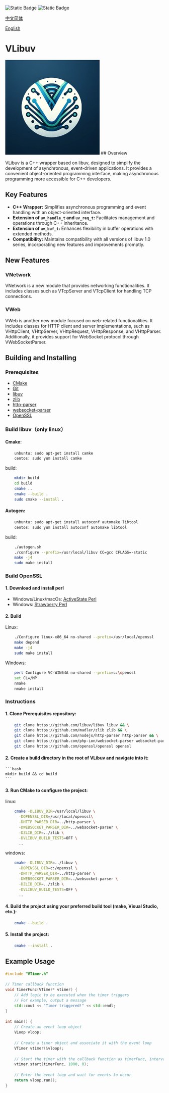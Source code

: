 <img alt="Static Badge" src="https://img.shields.io/badge/VLibuv-master?style=flat&label=MIT-License&labelColor=rgb(23%2C33%2C73)&color=rgb(33%2C193%2C33)">  <img alt="Static Badge" src="https://img.shields.io/badge/Release-Latest?logo=gitlab&label=Latest&color=rgb(235%2C55%2C55)">



<a href="https://github.com/Antruly/VLibuv/blob/master/README_zn-CN.md" class="github-button" data-color-scheme="no-preference: dark; light: dark; dark: dark;" data-icon="octicon-star" data-size="large" data-show-count="true" aria-label="Star ntkme/github-buttons on GitHub">中文简体</a>
 
<a href="https://github.com/Antruly/VLibuv/blob/master/README.md" class="github-button" data-color-scheme="no-preference: dark; light: dark; dark: dark;" data-icon="octicon-star" data-size="large" data-show-count="true" aria-label="Star ntkme/github-buttons on GitHub">English</a>

# VLibuv
<img alt="Static Badge" src="https://github.com/Antruly/VLibuv/blob/master/VLibuv.webp" width="300" height="300">
## Overview

VLibuv is a C++ wrapper based on libuv, designed to simplify the development of asynchronous, event-driven applications. It provides a convenient object-oriented programming interface, making asynchronous programming more accessible for C++ developers.

## Key Features

- **C++ Wrapper:** Simplifies asynchronous programming and event handling with an object-oriented interface.
- **Extension of `uv_handle_t` and `uv_req_t`:** Facilitates management and operations through C++ inheritance.
- **Extension of `uv_buf_t`:** Enhances flexibility in buffer operations with extended methods.
- **Compatibility:** Maintains compatibility with all versions of libuv 1.0 series, incorporating new features and improvements promptly.

## New Features

### VNetwork
VNetwork is a new module that provides networking functionalities. It includes classes such as VTcpServer and VTcpClient for handling TCP connections.

### VWeb
VWeb is another new module focused on web-related functionalities. It includes classes for HTTP client and server implementations, such as VHttpClient, VHttpServer, VHttpRequest, VHttpResponse, and VHttpParser. Additionally, it provides support for WebSocket protocol through VWebSocketParser.


## Building and Installing

### Prerequisites

- [CMake](https://cmake.org/)
- [Git](https://git-scm.com/)
- [libuv](https://github.com/libuv/libuv)
- [zlib](https://github.com/madler/zlib)
- [http-parser](https://github.com/nodejs/http-parser)
- [websocket-parser](https://github.com/php-ion/websocket-parser)
- [OpenSSL](https://github.com/openssl/openssl)


### Build libuv（only linux）

#### Cmake:
```bash
    unbuntu: sudo apt-get install camke
    centos: sudo yum install camke
```
build:
```bash
    mkdir build
    cd build
    cmake ..
    cmake --build .
    sudo cmake --install .
```

#### Autogen:
```bash
    unbuntu: sudo apt-get install autoconf automake libtool
    centos: sudo yum install autoconf automake libtool
```
build:
```bash
    ./autogen.sh
    ./configure --prefix=/usr/local/libuv CC=gcc CFLAGS=-static
    make -j4
    sudo make install
```

### Build OpenSSL

#### 1. Download and install perl

- Windows/Linux/macOs: [ActiveState Perl](https://www.activestate.com/products/perl/)
- Windows: [Strawberry Perl](http://strawberryperl.com/)

#### 2. Build

Linux:
```bash
    ./Configure linux-x86_64 no-shared --prefix=/usr/local/openssl
    make depend
    make -j4
    sudo make install
```

Windows:
```bash
    perl Configure VC-WIN64A no-shared --prefix=c:\openssl
    set CL=/MP
    nmake
    nmake install
```

### Instructions

#### 1. Clone Prerequisites repository:

```bash
    git clone https://github.com/libuv/libuv libuv && \
    git clone https://github.com/madler/zlib zlib && \
    git clone https://github.com/nodejs/http-parser http-parser && \
    git clone https://github.com/php-ion/websocket-parser websocket-parser && \
    git clone https://github.com/openssl/openssl openssl
```

#### 2. Create a build directory in the root of VLibuv and navigate into it:

    ```bash
    mkdir build && cd build
    ```

#### 3. Run CMake to configure the project:
linux:
```bash
    cmake -DLIBUV_DIR=/usr/local/libuv \
      -DOPENSSL_DIR=/usr/local/openssl\
      -DHTTP_PARSER_DIR=../http-parser \
      -DWEBSOCKET_PARSER_DIR=../websocket-parser \
      -DZLIB_DIR=../zlib \
      -DVLIBUV_BUILD_TESTS=OFF \
      ..
```
windows:
```bash
    cmake -DLIBUV_DIR=../libuv \
      -DOPENSSL_DIR=c:/openssl \
      -DHTTP_PARSER_DIR=../http-parser \
      -DWEBSOCKET_PARSER_DIR=../websocket-parser \
      -DZLIB_DIR=../zlib \
      -DVLIBUV_BUILD_TESTS=OFF \
      ..
```
#### 4. Build the project using your preferred build tool (make, Visual Studio, etc.):

```bash
    cmake --build .
```

#### 5. Install the project:

```bash
    cmake --install .
```

## Example Usage

```cpp
#include "VTimer.h"

// Timer callback function
void timerFunc(VTimer* vtimer) {
    // Add logic to be executed when the timer triggers
    // For example, output a message
    std::cout << "Timer triggered!" << std::endl;
}

int main() {
    // Create an event loop object
    VLoop vloop;

    // Create a timer object and associate it with the event loop
    VTimer vtimer(&vloop);

    // Start the timer with the callback function as timerFunc, interval of 1000 milliseconds, and repeat count of 0 for unlimited repeats
    vtimer.start(timerFunc, 1000, 0);

    // Enter the event loop and wait for events to occur
    return vloop.run();
}
